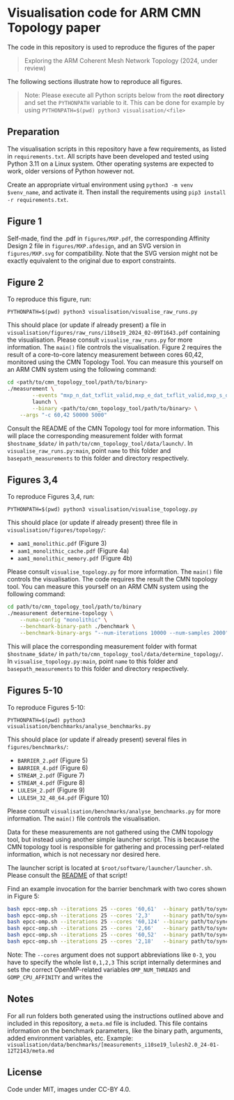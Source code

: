 # Visualisation code for ARM CMN Topology paper

The code in this repository is used to reproduce the figures of the paper
> Exploring the ARM Coherent Mesh Network Topology (2024, under review)

The following sections illustrate how to reproduce all figures.

> Note: Please execute all Python scripts below from the **root directory** and set the `PYTHONPATH` variable to it. 
This can be done for example by using `PYTHONPATH=$(pwd) python3 visualisation/<file>`

## Preparation

The visualisation scripts in this repository have a few requirements, as listed in `requirements.txt`. 
All scripts have been developed and tested using Python 3.11 on a Linux system. 
Other operating systems are expected to work, older versions of Python however not.

Create an appropriate virtual environment using `python3 -m venv $venv_name`, and activate it.
Then install the requirements using `pip3 install -r requirements.txt`.


## Figure 1

Self-made, find the .pdf in `figures/MXP.pdf`,  the corresponding Affinity Design 2 file in `figures/MXP.afdesign`, and an SVG version in `figures/MXP.svg` for compatibility. Note that the SVG version might not be exactly equivalent to the original due to export constraints.

## Figure 2

To reproduce this figure, run:

```
PYTHONPATH=$(pwd) python3 visualisation/visualise_raw_runs.py
```


This should place (or update if already present) a file in `visualisation/figures/raw_runs/i10se19_2024_02-09T1643.pdf` containing the visualisation.
Please consult `visualise_raw_runs.py` for more information. The `main()` file controls the visualisation.
Figure 2 requires the result of a core-to-core latency measurement between cores 60,42, monitored using the CMN Topology Tool.
You can measure this yourself on an ARM CMN system using the following command:
```bash
cd <path/to/cmn_topology_tool/path/to/binary>
./measurement \
        --events "mxp_n_dat_txflit_valid,mxp_e_dat_txflit_valid,mxp_s_dat_txflit_valid,mxp_w_dat_txflit_valid,mxp_p0_dat_txflit_valid,mxp_p1_dat_txflit_valid,hnf_txdat_stall,hnf_snp_sent" \
        launch \
        --binary <path/to/cmn_topology_tool/path/to/binary> \
    --args "-c 60,42 50000 5000"
```

Consult the README of the CMN Topology tool for more information.
This will place the corresponding measurement folder with format `$hostname_$date/` in `path/to/cmn_topology_tool/data/launch/`.
In `visualise_raw_runs.py:main`, point `name` to this folder and `basepath_measurements` to this folder and directory respectively.

## Figures 3,4

To reproduce Figures 3,4, run:

```
PYTHONPATH=$(pwd) python3 visualisation/visualise_topology.py
```

This should place (or update if already present) three file in `visualisation/figures/topology/`:
- `aam1_monolithic.pdf` (Figure 3)
- `aam1_monolithic_cache.pdf` (Figure 4a)
- `aam1_monolithic_memory.pdf` (Figure 4b)

Please consult `visualise_topology.py` for more information. The `main()` file controls the visualisation.
The code requires the result the CMN topology tool.
You can measure this yourself on an ARM CMN system using the following command:

```bash
cd path/to/cmn_topology_tool/path/to/binary
./measurement determine-topology \
    --numa-config "monolithic" \
    --benchmark-binary-path ./benchmark \
    --benchmark-binary-args "--num-iterations 10000 --num-samples 2000" 
```

This will place the corresponding measurement folder with format `$hostname_$date/` in `path/to/cmn_topology_tool/data/determine_topology/`.
In `visualise_topology.py:main`, point `name` to this folder and `basepath_measurements` to this folder and directory respectively.

## Figures 5-10

To reproduce Figures 5-10:

```
PYTHONPATH=$(pwd) python3 visualisation/benchmarks/analyse_benchmarks.py
```

This should place (or update if already present) several files in `figures/benchmarks/`:
- `BARRIER_2.pdf` (Figure 5)
- `BARRIER_4.pdf` (Figure 6)
- `STREAM_2.pdf` (Figure 7)
- `STREAM_4.pdf` (Figure 8)
- `LULESH_2.pdf` (Figure 9)
- `LULESH_32_48_64.pdf` (Figure 10)

Please consult `visualisation/benchmarks/analyse_benchmarks.py` for more information. The `main()` file controls the visualisation.

Data for these measurements are not gathered using the CMN topology tool, but instead using another simple launcher script.
This is because the CMN topology tool is responsible for gathering and processing perf-related information, which is not necessary nor desired here.

The launcher script is located at `$root/software/launcher/launcher.sh`. 
Please consult the [README](/software/launcher/README.md) of that script!

Find an example invocation for the barrier benchmark with two cores shown in Figure 5:

```bash
bash epcc-omp.sh --iterations 25 --cores '60,61'  --binary path/to/syncbench --binary-args "--measureonly BARRIER --outer-repetitions 500 --test-time 5000" && \
bash epcc-omp.sh --iterations 25 --cores '2,3'    --binary path/to/syncbench --binary-args "--measureonly BARRIER --outer-repetitions 500 --test-time 5000" && \
bash epcc-omp.sh --iterations 25 --cores '60,124' --binary path/to/syncbench --binary-args "--measureonly BARRIER --outer-repetitions 500 --test-time 5000" && \
bash epcc-omp.sh --iterations 25 --cores '2,66'   --binary path/to/syncbench --binary-args "--measureonly BARRIER --outer-repetitions 500 --test-time 5000" && \
bash epcc-omp.sh --iterations 25 --cores '60,52'  --binary path/to/syncbench --binary-args "--measureonly BARRIER --outer-repetitions 500 --test-time 5000" && \
bash epcc-omp.sh --iterations 25 --cores '2,18'   --binary path/to/syncbench --binary-args "--measureonly BARRIER --outer-repetitions 500 --test-time 5000"
```

Note: The `--cores` argument does not support abbreviations like `0-3`, you have to specify the whole list `0,1,2,3`
This script internally determines and sets the correct OpenMP-related variables `OMP_NUM_THREADS` and `GOMP_CPU_AFFINITY` and writes the 

## Notes

For all run folders both generated using the instructions outlined above and included in this repository, 
a `meta.md` file is included. This file contains information on the benchmark parameters, like the binary path, arguments,
added environment variables, etc. Example: `visualisation/data/benchmarks/[measurements_i10se19_lulesh2.0_24-01-12T2143/meta.md`

## License

Code under MIT, images under CC-BY 4.0.
